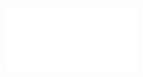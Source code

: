 <object data="/pdf/paper/Kernel/IA-SpGEMM.pdf" type="application/pdf" width="100%" height="900px">
    <embed src="/pdf/paper/Kernel/IA-SpGEMM.pdf"/>
</object>

